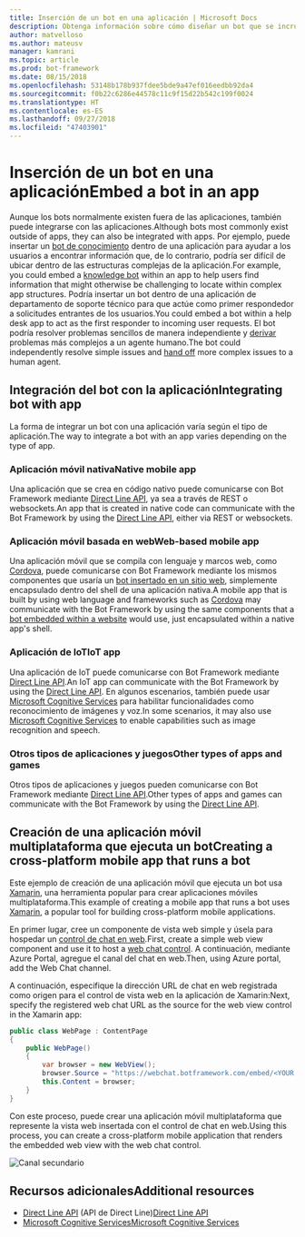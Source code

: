 ```yaml
---
title: Inserción de un bot en una aplicación | Microsoft Docs
description: Obtenga información sobre cómo diseñar un bot que se incrustará en otra aplicación.
author: matvelloso
ms.author: mateusv
manager: kamrani
ms.topic: article
ms.prod: bot-framework
ms.date: 08/15/2018
ms.openlocfilehash: 53148b178b937fdee5bde9a47ef016eedbb92da4
ms.sourcegitcommit: f0b22c6286e44578c11c9f15d22b542c199f0024
ms.translationtype: HT
ms.contentlocale: es-ES
ms.lasthandoff: 09/27/2018
ms.locfileid: "47403901"
---
```

# <a name="embed-a-bot-in-an-app"></a><span data-ttu-id="f9b57-103">Inserción de un bot en una aplicación</span><span class="sxs-lookup"><span data-stu-id="f9b57-103">Embed a bot in an app</span></span>

<span data-ttu-id="f9b57-104">Aunque los bots normalmente existen fuera de las aplicaciones, también puede integrarse con las aplicaciones.</span><span class="sxs-lookup"><span data-stu-id="f9b57-104">Although bots most commonly exist outside of apps, they can also be integrated with apps.</span></span> <span data-ttu-id="f9b57-105">Por ejemplo, puede insertar un [bot de conocimiento](~/bot-service-design-pattern-knowledge-base.md) dentro de una aplicación para ayudar a los usuarios a encontrar información que, de lo contrario, podría ser difícil de ubicar dentro de las estructuras complejas de la aplicación.</span><span class="sxs-lookup"><span data-stu-id="f9b57-105">For example, you could embed a [knowledge bot](~/bot-service-design-pattern-knowledge-base.md) within an app to help users find information that might otherwise be challenging to locate within complex app structures.</span></span> <span data-ttu-id="f9b57-106">Podría insertar un bot dentro de una aplicación de departamento de soporte técnico para que actúe como primer respondedor a solicitudes entrantes de los usuarios.</span><span class="sxs-lookup"><span data-stu-id="f9b57-106">You could embed a bot within a help desk app to act as the first responder to incoming user requests.</span></span> <span data-ttu-id="f9b57-107">El bot podría resolver problemas sencillos de manera independiente y [derivar](~/bot-service-design-pattern-handoff-human.md) problemas más complejos a un agente humano.</span><span class="sxs-lookup"><span data-stu-id="f9b57-107">The bot could independently resolve simple issues and [hand off](~/bot-service-design-pattern-handoff-human.md) more complex issues to a human agent.</span></span> 

## <a name="integrating-bot-with-app"></a><span data-ttu-id="f9b57-108">Integración del bot con la aplicación</span><span class="sxs-lookup"><span data-stu-id="f9b57-108">Integrating bot with app</span></span>

<span data-ttu-id="f9b57-109">La forma de integrar un bot con una aplicación varía según el tipo de aplicación.</span><span class="sxs-lookup"><span data-stu-id="f9b57-109">The way to integrate a bot with an app varies depending on the type of app.</span></span> 

### <a name="native-mobile-app"></a><span data-ttu-id="f9b57-110">Aplicación móvil nativa</span><span class="sxs-lookup"><span data-stu-id="f9b57-110">Native mobile app</span></span>

<span data-ttu-id="f9b57-111">Una aplicación que se crea en código nativo puede comunicarse con Bot Framework mediante [Direct Line API][directLineAPI], ya sea a través de REST o websockets.</span><span class="sxs-lookup"><span data-stu-id="f9b57-111">An app that is created in native code can communicate with the Bot Framework by using the [Direct Line API][directLineAPI], either via REST or websockets.</span></span>

### <a name="web-based-mobile-app"></a><span data-ttu-id="f9b57-112">Aplicación móvil basada en web</span><span class="sxs-lookup"><span data-stu-id="f9b57-112">Web-based mobile app</span></span>

<span data-ttu-id="f9b57-113">Una aplicación móvil que se compila con lenguaje y marcos web, como <a href="https://cordova.apache.org/" target="_blank">Cordova</a>, puede comunicarse con Bot Framework mediante los mismos componentes que usaría un [bot insertado en un sitio web](~/bot-service-design-pattern-embed-web-site.md), simplemente encapsulado dentro del shell de una aplicación nativa.</span><span class="sxs-lookup"><span data-stu-id="f9b57-113">A mobile app that is built by using web language and frameworks such as <a href="https://cordova.apache.org/" target="_blank">Cordova</a> may communicate with the Bot Framework by using the same components that a [bot embedded within a website](~/bot-service-design-pattern-embed-web-site.md) would use, just encapsulated within a native app's shell.</span></span>

### <a name="iot-app"></a><span data-ttu-id="f9b57-114">Aplicación de IoT</span><span class="sxs-lookup"><span data-stu-id="f9b57-114">IoT app</span></span>

<span data-ttu-id="f9b57-115">Una aplicación de IoT puede comunicarse con Bot Framework mediante [Direct Line API][directLineAPI].</span><span class="sxs-lookup"><span data-stu-id="f9b57-115">An IoT app can communicate with the Bot Framework by using the [Direct Line API][directLineAPI].</span></span> <span data-ttu-id="f9b57-116">En algunos escenarios, también puede usar <a href="https://www.microsoft.com/cognitive-services/" target="_blank">Microsoft Cognitive Services</a> para habilitar funcionalidades como reconocimiento de imágenes y voz.</span><span class="sxs-lookup"><span data-stu-id="f9b57-116">In some scenarios, it may also use <a href="https://www.microsoft.com/cognitive-services/" target="_blank">Microsoft Cognitive Services</a> to enable capabilities such as image recognition and speech.</span></span>

### <a name="other-types-of-apps-and-games"></a><span data-ttu-id="f9b57-117">Otros tipos de aplicaciones y juegos</span><span class="sxs-lookup"><span data-stu-id="f9b57-117">Other types of apps and games</span></span>

<span data-ttu-id="f9b57-118">Otros tipos de aplicaciones y juegos pueden comunicarse con Bot Framework mediante [Direct Line API][directLineAPI].</span><span class="sxs-lookup"><span data-stu-id="f9b57-118">Other types of apps and games can communicate with the Bot Framework by using the [Direct Line API][directLineAPI].</span></span> 

## <a name="creating-a-cross-platform-mobile-app-that-runs-a-bot"></a><span data-ttu-id="f9b57-119">Creación de una aplicación móvil multiplataforma que ejecuta un bot</span><span class="sxs-lookup"><span data-stu-id="f9b57-119">Creating a cross-platform mobile app that runs a bot</span></span>

<span data-ttu-id="f9b57-120">Este ejemplo de creación de una aplicación móvil que ejecuta un bot usa <a href="https://www.xamarin.com/" target="_blank">Xamarin</a>, una herramienta popular para crear aplicaciones móviles multiplataforma.</span><span class="sxs-lookup"><span data-stu-id="f9b57-120">This example of creating a mobile app that runs a bot uses <a href="https://www.xamarin.com/" target="_blank">Xamarin</a>, a popular tool for building cross-platform mobile applications.</span></span> 

<span data-ttu-id="f9b57-121">En primer lugar, cree un componente de vista web simple y úsela para hospedar un <a href="https://github.com/Microsoft/BotFramework-WebChat" target="_blank">control de chat en web</a>.</span><span class="sxs-lookup"><span data-stu-id="f9b57-121">First, create a simple web view component and use it to host a <a href="https://github.com/Microsoft/BotFramework-WebChat" target="_blank">web chat control</a>.</span></span> <span data-ttu-id="f9b57-122">A continuación, mediante Azure Portal, agregue el canal del chat en web.</span><span class="sxs-lookup"><span data-stu-id="f9b57-122">Then, using Azure portal, add the Web Chat channel.</span></span> 

<span data-ttu-id="f9b57-123">A continuación, especifique la dirección URL de chat en web registrada como origen para el control de vista web en la aplicación de Xamarin:</span><span class="sxs-lookup"><span data-stu-id="f9b57-123">Next, specify the registered web chat URL as the source for the web view control in the Xamarin app:</span></span>

```cs
public class WebPage : ContentPage
{
    public WebPage()
    {
        var browser = new WebView();
        browser.Source = "https://webchat.botframework.com/embed/<YOUR SECRET KEY HERE>";
        this.Content = browser;
    }
}
```

<span data-ttu-id="f9b57-124">Con este proceso, puede crear una aplicación móvil multiplataforma que represente la vista web insertada con el control de chat en web.</span><span class="sxs-lookup"><span data-stu-id="f9b57-124">Using this process, you can create a cross-platform mobile application that renders the embedded web view with the web chat control.</span></span>

![Canal secundario](~/media/bot-service-design-pattern-embed-app/xamarin-apps.png)

<!-- TODO: No sample bot available
## Sample code

For a complete sample that shows how to create a cross-platform mobile app that runs a bot (as described in this article), see the <a href="https://github.com/Microsoft/BotBuilder-Samples/tree/master/CSharp/capability-BotInApps" target="_blank">Bot in Apps sample</a> in GitHub.
-->

## <a name="additional-resources"></a><span data-ttu-id="f9b57-126">Recursos adicionales</span><span class="sxs-lookup"><span data-stu-id="f9b57-126">Additional resources</span></span>

- <span data-ttu-id="f9b57-127">[Direct Line API][directLineAPI] (API de Direct Line)</span><span class="sxs-lookup"><span data-stu-id="f9b57-127">[Direct Line API][directLineAPI]</span></span>
- <span data-ttu-id="f9b57-128"><a href="https://www.microsoft.com/cognitive-services/" target="_blank">Microsoft Cognitive Services</a></span><span class="sxs-lookup"><span data-stu-id="f9b57-128"><a href="https://www.microsoft.com/cognitive-services/" target="_blank">Microsoft Cognitive Services</a></span></span>

[directLineAPI]: https://docs.botframework.com/en-us/restapi/directline3/#navtitle
